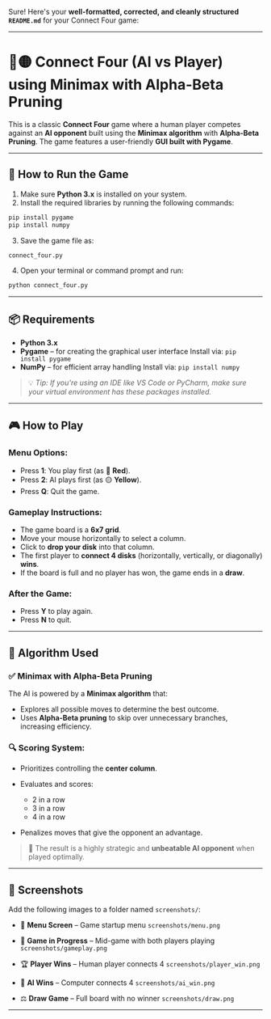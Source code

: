 Sure! Here's your **well-formatted, corrected, and cleanly structured `README.md`** for your Connect Four game:

---

# 🔴🟡 Connect Four (AI vs Player) using Minimax with Alpha-Beta Pruning

This is a classic **Connect Four** game where a human player competes against an **AI opponent** built using the **Minimax algorithm** with **Alpha-Beta Pruning**. The game features a user-friendly **GUI built with Pygame**.

---

## 🔧 How to Run the Game

1. Make sure **Python 3.x** is installed on your system.
2. Install the required libraries by running the following commands:

```bash
pip install pygame
pip install numpy
```

3. Save the game file as:

```bash
connect_four.py
```

4. Open your terminal or command prompt and run:

```bash
python connect_four.py
```

---

## 📦 Requirements

* **Python 3.x**
* **Pygame** – for creating the graphical user interface
  Install via: `pip install pygame`
* **NumPy** – for efficient array handling
  Install via: `pip install numpy`

> 💡 *Tip: If you're using an IDE like VS Code or PyCharm, make sure your virtual environment has these packages installed.*

---

## 🎮 How to Play

### Menu Options:

* Press **1**: You play first (as 🔴 **Red**).
* Press **2**: AI plays first (as 🟡 **Yellow**).
* Press **Q**: Quit the game.

### Gameplay Instructions:

* The game board is a **6x7 grid**.
* Move your mouse horizontally to select a column.
* Click to **drop your disk** into that column.
* The first player to **connect 4 disks** (horizontally, vertically, or diagonally) **wins**.
* If the board is full and no player has won, the game ends in a **draw**.

### After the Game:

* Press **Y** to play again.
* Press **N** to quit.

---

## 🧠 Algorithm Used

### ✅ **Minimax with Alpha-Beta Pruning**

The AI is powered by a **Minimax algorithm** that:

* Explores all possible moves to determine the best outcome.
* Uses **Alpha-Beta pruning** to skip over unnecessary branches, increasing efficiency.

### 🔍 Scoring System:

* Prioritizes controlling the **center column**.
* Evaluates and scores:

  * 2 in a row
  * 3 in a row
  * 4 in a row
* Penalizes moves that give the opponent an advantage.

> 🤖 The result is a highly strategic and **unbeatable AI opponent** when played optimally.

---

## 📸 Screenshots

Add the following images to a folder named `screenshots/`:

* 🧩 **Menu Screen** – Game startup menu
  `screenshots/menu.png`

* 🎯 **Game in Progress** – Mid-game with both players playing
  `screenshots/gameplay.png`

* 🏆 **Player Wins** – Human player connects 4
  `screenshots/player_win.png`

* 🤖 **AI Wins** – Computer connects 4
  `screenshots/ai_win.png`

* ⚖️ **Draw Game** – Full board with no winner
  `screenshots/draw.png`

---